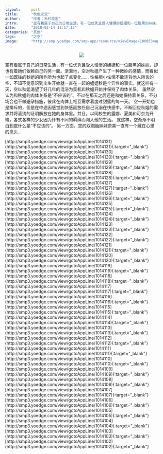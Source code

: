 ```yaml
---
layout:     post
title:      "秋色之空"
author:     "作者：糸杉柾宏"
intro:      "空有着属于自己的日常生活，有一位优秀且受人憧憬的姐姐和一位腹黑的妹妹，却也有着她们依赖自己的另一面。渐渐地，空对秋姐产生了一种微妙的感情，而看似一如既往的秋姐的所作所为也起了点变化…… 性格胆小怯懦不敢违背他人所言的空，不知不觉意识到出生开始就一直在一起的姐姐秋是个异性的事实。就这样有一天，空以秋姐渴望了好几年的混浴为契机和秋姐开始并保持了肉体关系。 虽然空认为和秋姐的肉体关系是“不应该的”。不过在那天之后还是和她保持着关系，不分场合也不做避孕措施，彼此在肉体上相互需求着度过甜蜜的每一天。 空一开始也是排斥的，但是在中途因感觉到快感而放任自己沉溺在快感中，不断回应秋姐的需求并将滚烫的证明解放在她的身体里。并且，以同校生的露娜、夏美和可奈为开端，各式各样的少女因为怀有不同的羁绊而闯入他的生活。 就这样，空渐渐不明白到底什么是“不应该的”。 另一方面，空的双胞胎妹妹奈美一直有一个藏在心里的念头…"
date:       "2018-02-14 12:17:13"
categories: "其他"
tags:       "之空"
image:      "http://smp.yoedge.com/smp-app/resource/viewImage/1000534appline.png"
---
```

<div style="text-align: center">
<p><img src="http://smp.yoedge.com/smp-app/resource/viewImage/1000534appline.png"/></p>
</div>
<p class="post-meta">
<span>空有着属于自己的日常生活，有一位优秀且受人憧憬的姐姐和一位腹黑的妹妹，却也有着她们依赖自己的另一面。渐渐地，空对秋姐产生了一种微妙的感情，而看似一如既往的秋姐的所作所为也起了点变化…… 性格胆小怯懦不敢违背他人所言的空，不知不觉意识到出生开始就一直在一起的姐姐秋是个异性的事实。就这样有一天，空以秋姐渴望了好几年的混浴为契机和秋姐开始并保持了肉体关系。 虽然空认为和秋姐的肉体关系是“不应该的”。不过在那天之后还是和她保持着关系，不分场合也不做避孕措施，彼此在肉体上相互需求着度过甜蜜的每一天。 空一开始也是排斥的，但是在中途因感觉到快感而放任自己沉溺在快感中，不断回应秋姐的需求并将滚烫的证明解放在她的身体里。并且，以同校生的露娜、夏美和可奈为开端，各式各样的少女因为怀有不同的羁绊而闯入他的生活。 就这样，空渐渐不明白到底什么是“不应该的”。 另一方面，空的双胞胎妹妹奈美一直有一个藏在心里的念头…</span>
</p>
[http://smp3.yoedge.com/view/gotoAppLine/1014131](http://smp3.yoedge.com/view/gotoAppLine/1014131){:target="_blank"}
[http://smp3.yoedge.com/view/gotoAppLine/1014130](http://smp3.yoedge.com/view/gotoAppLine/1014130){:target="_blank"}
[http://smp3.yoedge.com/view/gotoAppLine/1014129](http://smp3.yoedge.com/view/gotoAppLine/1014129){:target="_blank"}
[http://smp3.yoedge.com/view/gotoAppLine/1014128](http://smp3.yoedge.com/view/gotoAppLine/1014128){:target="_blank"}
[http://smp3.yoedge.com/view/gotoAppLine/1014127](http://smp3.yoedge.com/view/gotoAppLine/1014127){:target="_blank"}
[http://smp3.yoedge.com/view/gotoAppLine/1014126](http://smp3.yoedge.com/view/gotoAppLine/1014126){:target="_blank"}
[http://smp3.yoedge.com/view/gotoAppLine/1014125](http://smp3.yoedge.com/view/gotoAppLine/1014125){:target="_blank"}
[http://smp3.yoedge.com/view/gotoAppLine/1014124](http://smp3.yoedge.com/view/gotoAppLine/1014124){:target="_blank"}
[http://smp3.yoedge.com/view/gotoAppLine/1014123](http://smp3.yoedge.com/view/gotoAppLine/1014123){:target="_blank"}
[http://smp3.yoedge.com/view/gotoAppLine/1014122](http://smp3.yoedge.com/view/gotoAppLine/1014122){:target="_blank"}
[http://smp3.yoedge.com/view/gotoAppLine/1014121](http://smp3.yoedge.com/view/gotoAppLine/1014121){:target="_blank"}
[http://smp3.yoedge.com/view/gotoAppLine/1014120](http://smp3.yoedge.com/view/gotoAppLine/1014120){:target="_blank"}
[http://smp3.yoedge.com/view/gotoAppLine/1014119](http://smp3.yoedge.com/view/gotoAppLine/1014119){:target="_blank"}
[http://smp3.yoedge.com/view/gotoAppLine/1014118](http://smp3.yoedge.com/view/gotoAppLine/1014118){:target="_blank"}
[http://smp3.yoedge.com/view/gotoAppLine/1014117](http://smp3.yoedge.com/view/gotoAppLine/1014117){:target="_blank"}
[http://smp3.yoedge.com/view/gotoAppLine/1014116](http://smp3.yoedge.com/view/gotoAppLine/1014116){:target="_blank"}
[http://smp3.yoedge.com/view/gotoAppLine/1014115](http://smp3.yoedge.com/view/gotoAppLine/1014115){:target="_blank"}
[http://smp3.yoedge.com/view/gotoAppLine/1014114](http://smp3.yoedge.com/view/gotoAppLine/1014114){:target="_blank"}
[http://smp3.yoedge.com/view/gotoAppLine/1014113](http://smp3.yoedge.com/view/gotoAppLine/1014113){:target="_blank"}
[http://smp3.yoedge.com/view/gotoAppLine/1014112](http://smp3.yoedge.com/view/gotoAppLine/1014112){:target="_blank"}
[http://smp3.yoedge.com/view/gotoAppLine/1014111](http://smp3.yoedge.com/view/gotoAppLine/1014111){:target="_blank"}
[http://smp3.yoedge.com/view/gotoAppLine/1014110](http://smp3.yoedge.com/view/gotoAppLine/1014110){:target="_blank"}
[http://smp3.yoedge.com/view/gotoAppLine/1014109](http://smp3.yoedge.com/view/gotoAppLine/1014109){:target="_blank"}
[http://smp3.yoedge.com/view/gotoAppLine/1014108](http://smp3.yoedge.com/view/gotoAppLine/1014108){:target="_blank"}
[http://smp3.yoedge.com/view/gotoAppLine/1014107](http://smp3.yoedge.com/view/gotoAppLine/1014107){:target="_blank"}
[http://smp3.yoedge.com/view/gotoAppLine/1014106](http://smp3.yoedge.com/view/gotoAppLine/1014106){:target="_blank"}
[http://smp3.yoedge.com/view/gotoAppLine/1014105](http://smp3.yoedge.com/view/gotoAppLine/1014105){:target="_blank"}
[http://smp3.yoedge.com/view/gotoAppLine/1014104](http://smp3.yoedge.com/view/gotoAppLine/1014104){:target="_blank"}
[http://smp3.yoedge.com/view/gotoAppLine/1014103](http://smp3.yoedge.com/view/gotoAppLine/1014103){:target="_blank"}
[http://smp3.yoedge.com/view/gotoAppLine/1014102](http://smp3.yoedge.com/view/gotoAppLine/1014102){:target="_blank"}


